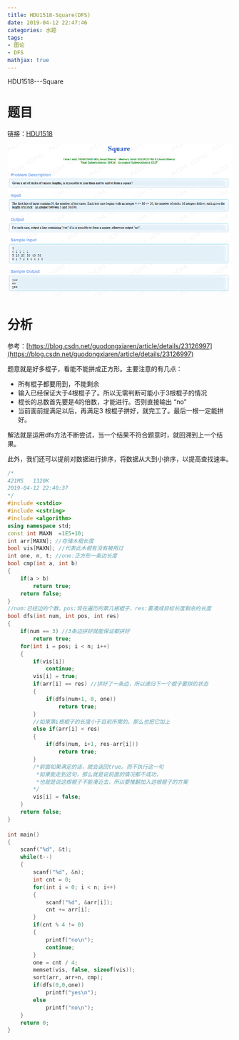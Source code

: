```yaml
---
title: HDU1518-Square(DFS)
date: 2019-04-12 22:47:46
categories: 水题
tags:
- 图论
- DFS
mathjax: true
---
```


HDU1518---Square

<!-- more -->

# 题目

链接：[HDU1518](http://acm.hdu.edu.cn/showproblem.php?pid=1518)

![](HDU1518-Square(DFS)\timu.png)

# 分析

参考：[https://blog.csdn.net/guodongxiaren/article/details/23126997](https://blog.csdn.net/guodongxiaren/article/details/23126997)

题意就是好多棍子，看能不能拼成正方形。主要注意的有几点：

- 所有棍子都要用到，不能剩余
- 输入已经保证大于4根棍子了。所以无需判断可能小于3根棍子的情况
- 棍长的总数首先要是4的倍数，才能进行。否则直接输出 “no”
- 当前面前提满足以后，再满足3 根棍子拼好，就完工了。最后一根一定能拼好。

解法就是运用dfs方法不断尝试，当一个结果不符合题意时，就回溯到上一个结果。

此外，我们还可以提前对数据进行排序，将数据从大到小排序，以提高查找速率。

```c++
/*
421MS	1320K
2019-04-12 22:40:37
*/
#include <cstdio>
#include <cstring>
#include <algorithm>
using namespace std;
const int MAXN  =1E5+10;
int arr[MAXN]; //存储木棍长度
bool vis[MAXN]; //代表此木棍有没有被用过
int one, n, t; //one:正方形一条边长度
bool cmp(int a, int b)
{
    if(a > b)
        return true;
    return false;
}
//num:已经边的个数，pos:现在遍历的第几根棍子，res:要凑成目标长度剩余的长度
bool dfs(int num, int pos, int res) 
{
    if(num == 3) //3条边拼好就能保证都拼好
        return true;
    for(int i = pos; i < n; i++)
    {
        if(vis[i])
            continue;
        vis[i] = true;
        if(arr[i] == res) //拼好了一条边，所以递归下一个棍子要拼的状态
        {
            if(dfs(num+1, 0, one))
                return true;
        }
        //如果第i根棍子的长度小于目前所需的。那么也把它加上
        else if(arr[i] < res) 
        {
            if(dfs(num, i+1, res-arr[i]))
                return true;
        }
        /*前面如果满足的话，就会返回true。而不执行这一句
         *如果能走到这句，那么就是说前面的情况都不成功，
         *也就是说这根棍子不能凑近去，所以要推翻加入这根棍子的方案
        */
        vis[i] = false;
    }
    return false;
}

int main()
{
    scanf("%d", &t);
    while(t--)
    {
        scanf("%d", &n);
        int cnt = 0;
        for(int i = 0; i < n; i++)
        {
            scanf("%d", &arr[i]);
            cnt += arr[i];
        }
        if(cnt % 4 != 0)
        {
            printf("no\n");
            continue;
        }
        one = cnt / 4;
        memset(vis, false, sizeof(vis));
        sort(arr, arr+n, cmp);
        if(dfs(0,0,one))
            printf("yes\n");
        else
            printf("no\n");
    }
    return 0;
}
```

